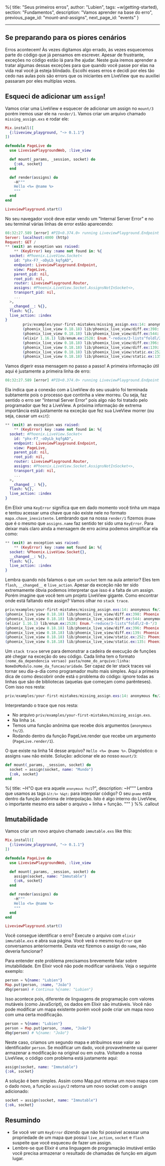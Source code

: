 %{
title: "Seus primeiros erros",
author: "Lubien",
tags: ~w(getting-started),
section: "Fundamentos",
description: "Vamos aprender na base do erro",
previous_page_id: "mount-and-assigns",
next_page_id: "events"
}

---

## Se preparando para os piores cenários

Erros acontecem! Às vezes digitamos algo errado, às vezes esquecemos parte do código que já pensamos em escrever. Apesar de frustrante, exceções no código estão lá para lhe ajudar. Neste guia iremos aprender a tratar algumas dessas exceções para que quando você passe por elas na vida real você já esteja blindado. Escolhi esses erros e decidi por eles tão cedo nas aulas pois são errors que os iniciantes em LiveView que eu auxiliei passaram por eles multiplas vezes.

## Esqueci de adicionar um `assign`!

Vamos criar uma LiveView e esquecer de adicionar um assign no `mount/3` porém iremos usar ele na `render/1`. Vamos criar um arquivo chamado `missing_assign.exs` e rodar ele:

```elixir
Mix.install([
  {:liveview_playground, "~> 0.1.1"}
])

defmodule PageLive do
  use LiveviewPlaygroundWeb, :live_view

  def mount(_params, _session, socket) do
    {:ok, socket}
  end

  def render(assigns) do
    ~H"""
    Hello <%= @name %>
    """
  end
end

LiveviewPlayground.start()
```

No seu navegador você deve estar vendo um "Internal Server Error" e no seu terminal várias linhas de error estão aparecendo:

```elixir
08:32:27.589 [error] #PID<0.374.0> running LiveviewPlayground.Endpoint (connection #PID<0.372.0>, stream id 2) terminated
Server: localhost:4000 (http)
Request: GET /
** (exit) an exception was raised:
    ** (KeyError) key :name not found in: %{
  socket: #Phoenix.LiveView.Socket<
    id: "phx-F7_-oDyLb_kqfgAD",
    endpoint: LiveviewPlayground.Endpoint,
    view: PageLive,
    parent_pid: nil,
    root_pid: nil,
    router: LiveviewPlayground.Router,
    assigns: #Phoenix.LiveView.Socket.AssignsNotInSocket<>,
    transport_pid: nil,
    ...
  >,
  __changed__: %{},
  flash: %{},
  live_action: :index
}
        priv/examples/your-first-mistakes/missing_assign.exs:14: anonymous fn/2 in PageLive.render/1
        (phoenix_live_view 0.18.18) lib/phoenix_live_view/diff.ex:398: Phoenix.LiveView.Diff.traverse/7
        (phoenix_live_view 0.18.18) lib/phoenix_live_view/diff.ex:544: anonymous fn/4 in Phoenix.LiveView.Diff.traverse_dynamic/7
        (elixir 1.16.1) lib/enum.ex:2528: Enum."-reduce/3-lists^foldl/2-0-"/3
        (phoenix_live_view 0.18.18) lib/phoenix_live_view/diff.ex:396: Phoenix.LiveView.Diff.traverse/7
        (phoenix_live_view 0.18.18) lib/phoenix_live_view/diff.ex:139: Phoenix.LiveView.Diff.render/3
        (phoenix_live_view 0.18.18) lib/phoenix_live_view/static.ex:252: Phoenix.LiveView.Static.to_rendered_content_tag/4
        (phoenix_live_view 0.18.18) lib/phoenix_live_view/static.ex:135: Phoenix.LiveView.Static.render/3
```

Vamos digerir essa mensagem no passo a passo! A primeira informação útil aqui é justamente a primeira linha de erro:

```elixir
08:32:27.589 [error] #PID<0.374.0> running LiveviewPlayground.Endpoint (connection #PID<0.372.0>, stream id 2) terminated
```

Ela indica que a conexão com a LiveView do seu usuário foi terminada subtamente pois o processo que continha a view morreu. Ou seja, faz sentido o erro ser "Internal Server Error" pois algo não foi tratado pelo programador que fez a LiveView. A próxima informação de extrema importância está justamente na exceção que fez sua LiveView morrer (ou seja, causar um `exit`):

```elixir
** (exit) an exception was raised:
    ** (KeyError) key :name not found in: %{
  socket: #Phoenix.LiveView.Socket<
    id: "phx-F7_-oDyLb_kqfgAD",
    endpoint: LiveviewPlayground.Endpoint,
    view: PageLive,
    parent_pid: nil,
    root_pid: nil,
    router: LiveviewPlayground.Router,
    assigns: #Phoenix.LiveView.Socket.AssignsNotInSocket<>,
    transport_pid: nil,
    ...
  >,
  __changed__: %{},
  flash: %{},
  live_action: :index
}
```

Em Elixir uma `KeyError` significa que em dado momento você tinha um mapa e tentou acessar uma chave que não existe nele no formato `mapa.chave_inexistente`. Lembrando que na nossa `render/1` fizemos `@name` que é o mesmo que `assigns.name` faz sentido ter sido uma `KeyError`. Para deixar mais claro ainda a mensagem de erro acima podemos simplificar ela como:

```elixir
** (exit) an exception was raised:
    ** (KeyError) key :name not found in: %{
  socket: %Phoenix.LiveView.Socket{},
  __changed__: %{},
  flash: %{},
  live_action: :index
}
```

Lembra quando nós falamos o que um `socket` tem na aula anterior? Eles tem `flash`, `__changed__` e `live_action`. Apesar da exceção não ter sido extremamente óbvia podemos interpretar que isso é a falta de um assign. Porém imagine que você tem um projeto LiveView gigante. Como encontrar onde está faltando este assign? Vamos olhar no `stack trace`.

```elixir
priv/examples/your-first-mistakes/missing_assign.exs:14: anonymous fn/2 in PageLive.render/1
(phoenix_live_view 0.18.18) lib/phoenix_live_view/diff.ex:398: Phoenix.LiveView.Diff.traverse/7
(phoenix_live_view 0.18.18) lib/phoenix_live_view/diff.ex:544: anonymous fn/4 in Phoenix.LiveView.Diff.traverse_dynamic/7
(elixir 1.16.1) lib/enum.ex:2528: Enum."-reduce/3-lists^foldl/2-0-"/3
(phoenix_live_view 0.18.18) lib/phoenix_live_view/diff.ex:396: Phoenix.LiveView.Diff.traverse/7
(phoenix_live_view 0.18.18) lib/phoenix_live_view/diff.ex:139: Phoenix.LiveView.Diff.render/3
(phoenix_live_view 0.18.18) lib/phoenix_live_view/static.ex:252: Phoenix.LiveView.Static.to_rendered_content_tag/4
(phoenix_live_view 0.18.18) lib/phoenix_live_view/static.ex:135: Phoenix.LiveView.Static.render/3
```

Um `stack trace` serve para demonstrar a cadeira de execução de funções até chegar na exceção do seu código. Cada linha tem o formato `(nome_da_dependencia versao) pasta/nome_do_arquivo:linha: NomeDoModulo.nome_da_funcao/aridade`. Ser capaz de ler stack traces vai tornar seu dia-a-dia como programador muito mais simples. Aqui a primeira dica de como descobrir onde está o problema do código: ignore todas as linhas que são de bibliotecas (aquelas que começam como parênteses). Com isso nos resta:

```elixir
priv/examples/your-first-mistakes/missing_assign.exs:14: anonymous fn/2 in PageLive.render/1
```

Interpretando o trace que nos resta:

- No arquivo `priv/examples/your-first-mistakes/missing_assign.exs`.
- Na linha `14`.
- Temos uma função anônima que recebe dois argumentos (`anonymous fn/2`).
- Rodando dentro da função PageLive.render que recebe um argumento (`PageLive.render/1`).

O que existe na linha 14 desse arquivo? `Hello <%= @name %>`. Diagnóstico: o assigns `name` não existe. Solução: adicionar ele ao nosso `mount/3`:

```elixir
def mount(_params, _session, socket) do
  socket = assign(socket, name: "Mundo")
  {:ok, socket}
end
```

%{
title: ~H"O que era aquele <code>`anonymous fn/2`</code>?",
description: ~H"""
Lembra que usamos as tags <code>`&lt;%= %&gt;`</code> para interpolar código? O seu <code>`@name`</code> está dentro da função anônima de interpolação. Isto é algo interno do LiveView, o importante mesmo era saber o arquivo + linha + função.
"""
} %% .callout

## Imutabilidade

Vamos criar um novo arquivo chamado `immutable.exs` like this:

```elixir
Mix.install([
  {:liveview_playground, "~> 0.1.1"}
])

defmodule PageLive do
  use LiveviewPlaygroundWeb, :live_view

  def mount(_params, _session, socket) do
    assign(socket, name: "Immutable")
    {:ok, socket}
  end

  def render(assigns) do
    ~H"""
    Hello <%= @name %>
    """
  end
end

LiveviewPlayground.start()
```

Você consegue identificar o erro? Execute o arquivo com `elixir immutable.exs` e abra sua página. Você verá o mesmo `KeyError` que conversamos anteriormente. Desta vez fizemos o assign do `name`, não deveria funcionar?

Para entender este problema precisamos brevemente falar sobre imutabilidade. Em Elixir você não pode modificar variáveis. Veja o seguinte exemplo:

```elixir
person = %{name: "Lubien"}
Map.put(person, :name, "João")
dbg(person) # Continua %{name: "Lubien"}
```

Isso acontece pois, diferente de linguagens de programação com valores mutáveis (como JavaScript), os dados em Elixir são imutáveis. Você não pode modificar um mapa existente porém você pode criar um mapa novo com uma certa modificação.

```elixir
person = %{name: "Lubien"}
person = Map.put(person, :name, "João")
dbg(person) # %{name: "João"}
```

Neste caso, criamos um segundo mapa e atribuímos esse valor ao identificador `person`. Se modificar um dado, você provavelmente vai querer armazenar a modificação na original ou em outra. Voltando a nossa LiveView, o código com problema está justamente aqui:

```elixir
assign(socket, name: "Immutable")
{:ok, socket}
```

A solução é bem simples. Assim como Map.put retorna um novo mapa com o dado novo, a função `assign/2` retorna um novo socket com o assign adicionado:

```elixir
socket = assign(socket, name: "Immutable")
{:ok, socket}
```

## Resumindo

- Se você ver um `KeyError` dizendo que não foi possível acessar uma propriedade de um mapa que possui `live_action`, `socket` e `flash` suspeite que você esqueceu de fazer um assign.
- Lembre-se que Elixir é uma linguagem de programação imutável então você precisa armazenar o resultado de chamadas de função em algum lugar.
